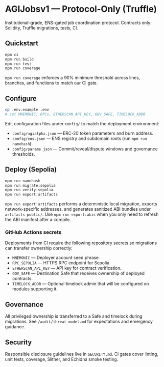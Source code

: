 # AGIJobsv1 — Protocol-Only (Truffle)

Institutional-grade, ENS-gated job coordination protocol. Contracts only: Solidity, Truffle migrations, tests, CI.

## Quickstart

```bash
npm ci
npm run build
npm run test
npm run coverage
```

`npm run coverage` enforces a 90% minimum threshold across lines, branches, and functions to match our CI gate.

## Configure

```bash
cp .env.example .env
# set MNEMONIC, RPCs, ETHERSCAN_API_KEY, GOV_SAFE, TIMELOCK_ADDR
```

Edit configuration files under `config/` to match the deployment environment:

- `config/agialpha.json` — ERC-20 token parameters and burn address.
- `config/ens.json` — ENS registry and subdomain roots (run `npm run namehash`).
- `config/params.json` — Commit/reveal/dispute windows and governance thresholds.

## Deploy (Sepolia)

```bash
npm run namehash
npm run migrate:sepolia
npm run verify:sepolia
npm run export:artifacts
```

`npm run export:artifacts` performs a deterministic local migration, exports network-specific addresses, and generates sanitized ABI bundles under `artifacts-public/`. Use `npm run export:abis` when you only need to refresh the ABI manifest after a compile.

### GitHub Actions secrets

Deployments from CI require the following repository secrets so migrations can transfer ownership correctly:

- `MNEMONIC` — Deployer account seed phrase.
- `RPC_SEPOLIA` — HTTPS RPC endpoint for Sepolia.
- `ETHERSCAN_API_KEY` — API key for contract verification.
- `GOV_SAFE` — Destination Safe that receives ownership of deployed contracts.
- `TIMELOCK_ADDR` — Optional timelock admin that will be configured on modules supporting it.

## Governance

All privileged ownership is transferred to a Safe and timelock during migrations. See `/audit/threat-model.md` for expectations and emergency guidance.

## Security

Responsible disclosure guidelines live in `SECURITY.md`. CI gates cover linting, unit tests, coverage, Slither, and Echidna smoke testing.
